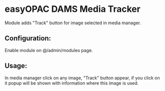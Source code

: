 easyOPAC DAMS Media Tracker
==========

Module adds "Track" button for image selected in media manager.

## Configuration:
Enable module on @/admin/modules page.

## Usage:
In media manager click on any image, "Track" button appear, if you click on it
popup will be shown with information where this image is used.
